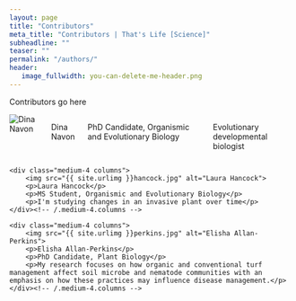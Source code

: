 ```yaml
---
layout: page
title: "Contributors"
meta_title: "Contributors | That's Life [Science]"
subheadline: ""
teaser: ""
permalink: "/authors/"
header:
   image_fullwidth: you-can-delete-me-header.png
---
```

Contributors go here

<div class="row t30">
    <div class="medium-4 columns">
        <img src="{{ site.urlimg }}navon.jpg" alt="Dina Navon">
        <p>Dina Navon</p>
        <p>PhD Candidate, Organismic and Evolutionary Biology</p>
        <p>Evolutionary developmental biologist</p> 
    </div><!-- /.medium-4.columns -->

    <div class="medium-4 columns">
        <img src="{{ site.urlimg }}hancock.jpg" alt="Laura Hancock">
        <p>Laura Hancock</p>
        <p>MS Student, Organismic and Evolutionary Biology</p>
        <p>I'm studying changes in an invasive plant over time</p> 
    </div><!-- /.medium-4.columns -->

    <div class="medium-4 columns">
        <img src="{{ site.urlimg }}perkins.jpg" alt="Elisha Allan-Perkins">
        <p>Elisha Allan-Perkins</p>
        <p>PhD Candidate, Plant Biology</p>
        <p>My research focuses on how organic and conventional turf management affect soil microbe and nematode communities with an emphasis on how these practices may influence disease management.</p> 
    </div><!-- /.medium-4.columns -->
</div><!-- /.row -->
